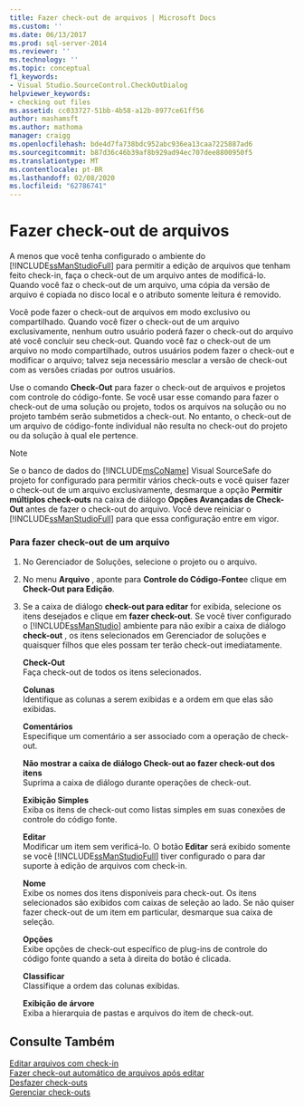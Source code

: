 ```yaml
---
title: Fazer check-out de arquivos | Microsoft Docs
ms.custom: ''
ms.date: 06/13/2017
ms.prod: sql-server-2014
ms.reviewer: ''
ms.technology: ''
ms.topic: conceptual
f1_keywords:
- Visual Studio.SourceControl.CheckOutDialog
helpviewer_keywords:
- checking out files
ms.assetid: cc033727-51bb-4b58-a12b-8977ce61ff56
author: mashamsft
ms.author: mathoma
manager: craigg
ms.openlocfilehash: bde4d7fa738bdc952abc936ea13caa7225887ad6
ms.sourcegitcommit: b87d36c46b39af8b929ad94ec707dee8800950f5
ms.translationtype: MT
ms.contentlocale: pt-BR
ms.lasthandoff: 02/08/2020
ms.locfileid: "62786741"
---
```

# <a name="check-out-files"></a>Fazer check-out de arquivos
  A menos que você tenha configurado o ambiente do [!INCLUDE[ssManStudioFull](../includes/ssmanstudiofull-md.md)] para permitir a edição de arquivos que tenham feito check-in, faça o check-out de um arquivo antes de modificá-lo. Quando você faz o check-out de um arquivo, uma cópia da versão de arquivo é copiada no disco local e o atributo somente leitura é removido.  
  
 Você pode fazer o check-out de arquivos em modo exclusivo ou compartilhado. Quando você fizer o check-out de um arquivo exclusivamente, nenhum outro usuário poderá fazer o check-out do arquivo até você concluir seu check-out. Quando você faz o check-out de um arquivo no modo compartilhado, outros usuários podem fazer o check-out e modificar o arquivo; talvez seja necessário mesclar a versão de check-out com as versões criadas por outros usuários.  
  
 Use o comando **Check-Out** para fazer o check-out de arquivos e projetos com controle do código-fonte. Se você usar esse comando para fazer o check-out de uma solução ou projeto, todos os arquivos na solução ou no projeto também serão submetidos a check-out. No entanto, o check-out de um arquivo de código-fonte individual não resulta no check-out do projeto ou da solução à qual ele pertence.  
  
> [!NOTE]  
>  Se o banco de dados do [!INCLUDE[msCoName](../includes/msconame-md.md)] Visual SourceSafe do projeto for configurado para permitir vários check-outs e você quiser fazer o check-out de um arquivo exclusivamente, desmarque a opção **Permitir múltiplos check-outs** na caixa de diálogo **Opções Avançadas de Check-Out** antes de fazer o check-out do arquivo. Você deve reiniciar o [!INCLUDE[ssManStudioFull](../includes/ssmanstudiofull-md.md)] para que essa configuração entre em vigor.  
  
### <a name="to-check-out-a-file"></a>Para fazer check-out de um arquivo  
  
1.  No Gerenciador de Soluções, selecione o projeto ou o arquivo.  
  
2.  No menu **Arquivo** , aponte para **Controle do Código-Fonte**e clique em **Check-Out para Edição**.  
  
3.  Se a caixa de diálogo **check-out para editar** for exibida, selecione os itens desejados e clique em **fazer check-out**. Se você tiver configurado o [!INCLUDE[ssManStudio](../includes/ssmanstudio-md.md)] ambiente para não exibir a caixa de diálogo **check-out** , os itens selecionados em Gerenciador de soluções e quaisquer filhos que eles possam ter terão check-out imediatamente.  
  
     **Check-Out**  
     Faça check-out de todos os itens selecionados.  
  
     **Colunas**  
     Identifique as colunas a serem exibidas e a ordem em que elas são exibidas.  
  
     **Comentários**  
     Especifique um comentário a ser associado com a operação de check-out.  
  
     **Não mostrar a caixa de diálogo Check-out ao fazer check-out dos itens**  
     Suprima a caixa de diálogo durante operações de check-out.  
  
     **Exibição Simples**  
     Exiba os itens de check-out como listas simples em suas conexões de controle do código fonte.  
  
     **Editar**  
     Modificar um item sem verificá-lo. O botão **Editar** será exibido somente se você [!INCLUDE[ssManStudioFull](../includes/ssmanstudiofull-md.md)] tiver configurado o para dar suporte à edição de arquivos com check-in.  
  
     **Nome**  
     Exibe os nomes dos itens disponíveis para check-out. Os itens selecionados são exibidos com caixas de seleção ao lado. Se não quiser fazer check-out de um item em particular, desmarque sua caixa de seleção.  
  
     **Opções**  
     Exibe opções de check-out específico de plug-ins de controle do código fonte quando a seta à direita do botão é clicada.  
  
     **Classificar**  
     Classifique a ordem das colunas exibidas.  
  
     **Exibição de árvore**  
     Exiba a hierarquia de pastas e arquivos do item de check-out.  
  
## <a name="see-also"></a>Consulte Também  
 [Editar arquivos com check-in](../../2014/database-engine/edit-checked-in-files.md)   
 [Fazer check-out automático de arquivos após editar](../../2014/database-engine/automatically-check-out-files-upon-edit.md)   
 [Desfazer check-outs](../../2014/database-engine/undo-checkouts.md)   
 [Gerenciar check-outs](../../2014/database-engine/manage-checkouts.md)  
  
  
